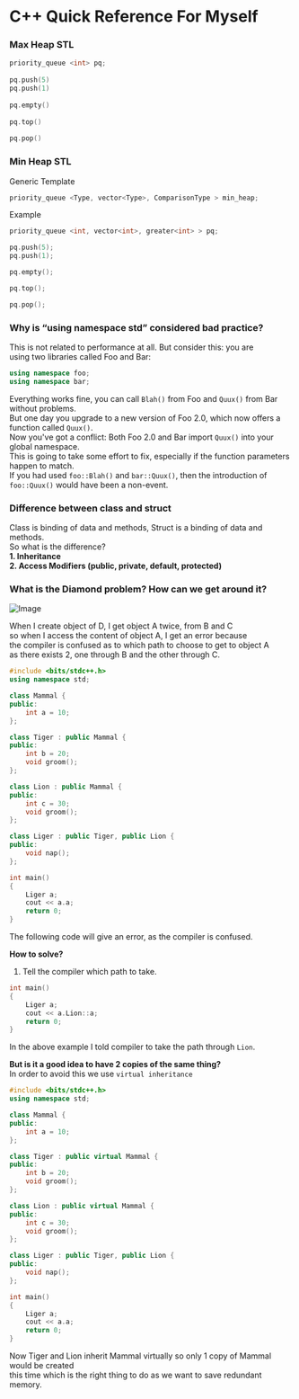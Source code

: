 # C++ Quick Reference For Myself

### Max Heap STL

```c++
priority_queue <int> pq;
    
pq.push(5)
pq.push(1)
   
pq.empty()
        
pq.top()
       
pq.pop()
```
### Min Heap STL

Generic Template

```c++
priority_queue <Type, vector<Type>, ComparisonType > min_heap;
```

Example

```c++
priority_queue <int, vector<int>, greater<int> > pq;

pq.push(5);
pq.push(1);

pq.empty();

pq.top();

pq.pop();
```

### Why is “using namespace std” considered bad practice?

This is not related to performance at all. But consider this: you are  
using two libraries called Foo and Bar:
```c++
using namespace foo;
using namespace bar;
```
Everything works fine, you can call `Blah()` from Foo and `Quux()` from Bar without problems.  
But one day you upgrade to a new version of Foo 2.0, which now offers a function called `Quux()`.  
Now you've got a conflict: Both Foo 2.0 and Bar import `Quux()` into your global namespace.  
This is going to take some effort to fix, especially if the function parameters happen to match.  
If you had used `foo::Blah()` and `bar::Quux()`, then the introduction of `foo::Quux()` would have been a non-event.  

### Difference between class and struct

Class is binding of data and methods, Struct is a binding of data and methods.  
So what is the difference?  
**1. Inheritance  
2. Access Modifiers (public, private, default, protected)**  

### What is the Diamond problem? How can we get around it?  

![Image](../master/assets/diamond.png?raw=true)

When I create object of D, I get object A twice, from B and C  
so when I access the content of object A, I get an error because  
the compiler is confused as to which path to choose to get to object A  
as there exists 2, one through B and the other through C.  
```c++
#include <bits/stdc++.h>
using namespace std;

class Mammal {
public:
    int a = 10;
};

class Tiger : public Mammal {
public:
    int b = 20;
    void groom();
};

class Lion : public Mammal {
public:
    int c = 30;
    void groom();
};

class Liger : public Tiger, public Lion {
public:
    void nap();
};

int main()
{
    Liger a;
    cout << a.a;
    return 0;
}
```
The following code will give an error, as the compiler is confused.  

**How to solve?**  
1. Tell the compiler which path to take.  
```c++
int main()
{
    Liger a;
    cout << a.Lion::a;
    return 0;
}
```
In the above example I told compiler to take the path through `Lion`.  

**But is it a good idea to have 2 copies of the same thing?**  
In order to avoid this we use `virtual inheritance`  

```c++
#include <bits/stdc++.h>
using namespace std;

class Mammal {
public:
    int a = 10;
};

class Tiger : public virtual Mammal {
public:
    int b = 20;
    void groom();
};

class Lion : public virtual Mammal {
public:
    int c = 30;
    void groom();
};

class Liger : public Tiger, public Lion {
public:
    void nap();
};

int main()
{
    Liger a;
    cout << a.a;
    return 0;
}
```
Now Tiger and Lion inherit Mammal virtually so only 1 copy of Mammal would be created  
this time which is the right thing to do as we want to save redundant memory.

